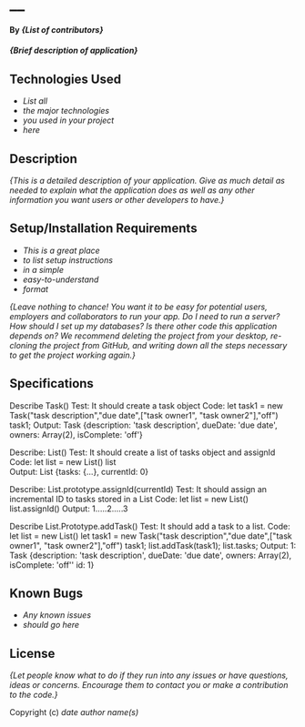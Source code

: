 # __

#### By _**{List of contributors}**_

#### _{Brief description of application}_

## Technologies Used

* _List all_
* _the major technologies_
* _you used in your project_
* _here_

## Description

_{This is a detailed description of your application. Give as much detail as needed to explain what the application does as well as any other information you want users or other developers to have.}_

## Setup/Installation Requirements

* _This is a great place_
* _to list setup instructions_
* _in a simple_
* _easy-to-understand_
* _format_

_{Leave nothing to chance! You want it to be easy for potential users, employers and collaborators to run your app. Do I need to run a server? How should I set up my databases? Is there other code this application depends on? We recommend deleting the project from your desktop, re-cloning the project from GitHub, and writing down all the steps necessary to get the project working again.}_

## Specifications

Describe Task()
Test: It should create a task object
Code:
let task1 = new Task("task description","due date",["task owner1", "task owner2"],"off")
task1;
Output: Task {description: 'task description', dueDate: 'due date', owners: Array(2), isComplete: 'off'}

Describe: List()
Test: It should create a list of tasks object and assignId
Code:
let list = new List()
list      
Output: List {tasks: {…}, currentId: 0}

Describe: List.prototype.assignId(currentId)
Test: It should assign an incremental ID to tasks stored in a List
Code:
let list = new List()
list.assignId()
Output: 1.....2.....3

Describe List.Prototype.addTask()
Test: It should add a task to a list.
Code:
let list = new List()
let task1 = new Task("task description","due date",["task owner1", "task owner2"],"off")
task1;
list.addTask(task1);
list.tasks;
Output: 1: Task {description: 'task description', dueDate: 'due date', owners: Array(2), isComplete: 'off'' id: 1}

## Known Bugs

* _Any known issues_
* _should go here_

## License

_{Let people know what to do if they run into any issues or have questions, ideas or concerns.  Encourage them to contact you or make a contribution to the code.}_

Copyright (c) _date_ _author name(s)_